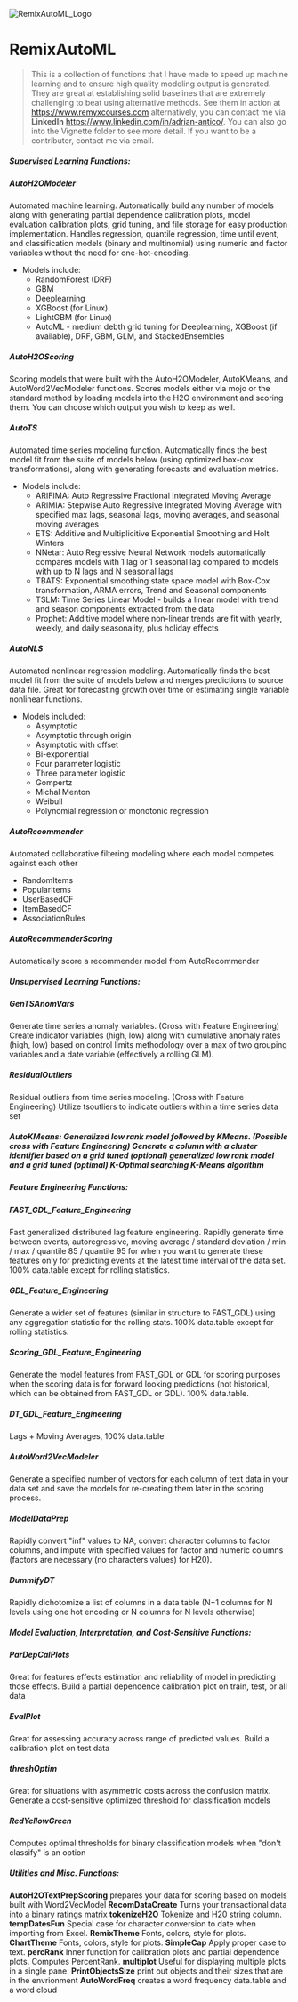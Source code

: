 ![RemixAutoML_Logo](https://user-images.githubusercontent.com/42076988/55656390-94dc4b00-57ab-11e9-9e3f-06b049b796d5.png)

# RemixAutoML
> This is a collection of functions that I have made to speed up machine learning and to ensure high quality modeling output is generated. They are great at establishing solid baselines that are extremely challenging to beat using alternative methods. See them in action at https://www.remyxcourses.com alternatively, you can contact me via **LinkedIn** https://www.linkedin.com/in/adrian-antico/. You can also go into the Vignette folder to see more detail. If you want to be a contributer, contact me via email.
##### Supervised Learning Functions: 
##### **AutoH2OModeler**
Automated machine learning. Automatically build any number of models along with generating partial dependence calibration plots, model evaluation calibration plots, grid tuning, and file storage for easy production implementation. Handles regression, quantile regression, time until event, and classification models (binary and multinomial) using numeric and factor variables without the need for one-hot-encoding.
* Models include:
  * RandomForest (DRF)
  * GBM
  * Deeplearning
  * XGBoost (for Linux)
  * LightGBM (for Linux)
  * AutoML - medium debth grid tuning for Deeplearning, XGBoost (if available), DRF, GBM, GLM, and StackedEnsembles
  
##### **AutoH2OScoring**
Scoring models that were built with the AutoH2OModeler, AutoKMeans, and AutoWord2VecModeler functions. Scores models either via mojo or the standard method by loading models into the H2O environment and scoring them. You can choose which output you wish to keep as well. 

##### **AutoTS**
Automated time series modeling function. Automatically finds the best model fit from the suite of models below (using optimized box-cox transformations), along with generating forecasts and evaluation metrics.
* Models include:
  * ARIFIMA: Auto Regressive Fractional Integrated Moving Average
  * ARIMIA: Stepwise Auto Regressive Integrated Moving Average with specified max lags, seasonal lags, moving averages, and seasonal moving averages
  * ETS: Additive and Multiplicitive Exponential Smoothing and Holt Winters
  * NNetar: Auto Regressive Neural Network models automatically compares models with 1 lag or 1 seasonal lag compared to models with up to N lags and N seasonal lags
  * TBATS: Exponential smoothing state space model with Box-Cox transformation, ARMA errors, Trend and Seasonal components
  * TSLM: Time Series Linear Model - builds a linear model with trend and season components extracted from the data
  * Prophet: Additive model where non-linear trends are fit with yearly, weekly, and daily seasonality, plus holiday effects

##### **AutoNLS**
Automated nonlinear regression modeling. Automatically finds the best model fit from the suite of models below and merges predictions to source data file. Great for forecasting growth over time or estimating single variable nonlinear functions.
* Models included:
  * Asymptotic
  * Asymptotic through origin
  * Asymptotic with offset
  * Bi-exponential
  * Four parameter logistic
  * Three parameter logistic
  * Gompertz
  * Michal Menton
  * Weibull
  * Polynomial regression or monotonic regression

##### **AutoRecommender**
Automated collaborative filtering modeling where each model competes against each other
  * RandomItems
  * PopularItems
  * UserBasedCF  
  * ItemBasedCF
  * AssociationRules
  
##### **AutoRecommenderScoring**
Automatically score a recommender model from AutoRecommender

##### Unsupervised Learning Functions: 
##### **GenTSAnomVars**
Generate time series anomaly variables. (Cross with Feature Engineering) Create indicator variables (high, low) along with cumulative anomaly rates (high, low) based on control limits methodology over a max of two grouping variables and a date variable (effectively a rolling GLM).

##### **ResidualOutliers**
Residual outliers from time series modeling. (Cross with Feature Engineering) Utilize tsoutliers to indicate outliers within a time series data set

##### **AutoKMeans**: Generalized low rank model followed by KMeans. (Possible cross with Feature Engineering) Generate a column with a cluster identifier based on a grid tuned (optional) generalized low rank model and a grid tuned (optimal) K-Optimal searching K-Means algorithm

##### Feature Engineering Functions: 
##### **FAST_GDL_Feature_Engineering**
Fast generalized distributed lag feature engineering. Rapidly generate time between events, autoregressive, moving average / standard deviation / min / max / quantile 85 / quantile 95 for when you want to generate these features only for predicting events at the latest time interval of the data set. 100% data.table except for rolling statistics.

##### **GDL_Feature_Engineering**
Generate a wider set of features (similar in structure to FAST_GDL) using any aggregation statistic for the rolling stats. 100% data.table except for rolling statistics.

##### **Scoring_GDL_Feature_Engineering**
Generate the model features from FAST_GDL or GDL for scoring purposes when the scoring data is for forward looking predictions (not historical, which can be obtained from FAST_GDL or GDL). 100% data.table.

##### **DT_GDL_Feature_Engineering**
Lags + Moving Averages, 100% data.table

##### **AutoWord2VecModeler**
Generate a specified number of vectors for each column of text data in your data set and save the models for re-creating them later in the scoring process.

##### **ModelDataPrep**
Rapidly convert "inf" values to NA, convert character columns to factor columns, and impute with specified values for factor and numeric columns (factors are necessary (no characters values) for H20).

##### **DummifyDT** 
Rapidly dichotomize a list of columns in a data table (N+1 columns for N levels using one hot encoding or N columns for N levels otherwise)

##### Model Evaluation, Interpretation, and Cost-Sensitive Functions: 
##### **ParDepCalPlots**
Great for features effects estimation and reliability of model in predicting those effects. Build a partial dependence calibration plot on train, test, or all data

##### **EvalPlot**
Great for assessing accuracy across range of predicted values. Build a calibration plot on test data

##### **threshOptim**
Great for situations with asymmetric costs across the confusion matrix. Generate a cost-sensitive optimized threshold for classification models

##### **RedYellowGreen**
Computes optimal thresholds for binary classification models when "don't classify" is an option

##### Utilities and Misc. Functions:
**AutoH2OTextPrepScoring** prepares your data for scoring based on models built with Word2VecModel
**RecomDataCreate** Turns your transactional data into a binary ratings matrix
**tokenizeH2O** Tokenize and H20 string column.
**tempDatesFun** Special case for character conversion to date when importing from Excel.
**RemixTheme** Fonts, colors, style for plots.
**ChartTheme** Fonts, colors, style for plots.
**SimpleCap** Apply proper case to text.
**percRank** Inner function for calibration plots and partial dependence plots. Computes PercentRank.
**multiplot** Useful for displaying multiple plots in a single pane.
**PrintObjectsSize** print out objects and their sizes that are in the envrionment
**AutoWordFreq** creates a word frequency data.table and a word cloud
